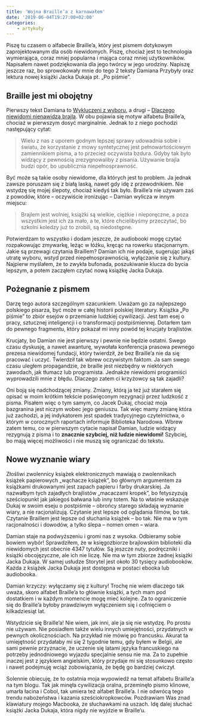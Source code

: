 ```yaml
---
title: 'Wojna Braille’a z karnawałem'
date: '2019-06-04T19:27:00+02:00'
categories:
    - artykuły
---
```


Piszę tu czasem o alfabecie Braille’a, który jest pismem dotykowym zaprojektowanym dla osób niewidomych. Piszę, chociaż jest to technologia wymierająca, coraz mniej popularna i mająca coraz mniej użytkowników. Napisałem nawet podziękowania dla jego twórcy w jego urodziny. Napiszę jeszcze raz, bo sprowokowały mnie do tego 2 teksty Damiana Przybyły oraz lektura nowej książki Jacka Dukaja pt. „Po piśmie”.

## Braille jest mi obojętny

Pierwszy tekst Damiana to [Wykluczeni z wyboru](https://sp9qlo.wordpress.com/2019/05/09/wykluczeni-z-wyboru/), a drugi – [Dlaczego niewidomi nienawidzą brajla](https://sp9qlo.wordpress.com/2019/05/30/dlaczego-niewidomi-nienawidza-brajla/). W obu pojawia się motyw alfabetu Braille’a, chociaż w pierwszym dosyć marginalnie. Jednak to z niego pochodzi następujący cytat:

> Wielu z nas z uporem godnym lepszej sprawy udowadnia sobie i światu, że korzystanie z mowy syntetycznej jest pełnowartościowym zamiennikiem pisma, a to przecież oczywista bzdura. Gdyby tak było widzący z pewnością zrezygnowaliby z pisania. Używanie brajla budzi opór, bo upublicznia niepełnosprawność.

Być może są takie osoby niewidome, dla których jest to problem. Ja jednak zawsze poruszam się z białą laską, nawet gdy idę z przewodnikiem. Nie wstydzę się mojej ślepoty, chociaż kiedyś tak było. Braille’a nie używam zaś z powodów, które – oczywiście ironizując – Damian wylicza w innym miejscu:

> Brajlem jest wolniej, książki są wielkie, ciężkie i nieporęczne, a poza wszystkim jest ich za mało, a te, które chcielibyśmy przeczytać, bo szkolni koledzy już to zrobili, są niedostępne.

Potwierdzam to wszystko i dodam jeszcze, że audiobooki mogę czytać rozpakowując zmywarkę, leżąc w łóżku, kręcąc na rowerku stacjonarnym. Jakie są przewagi czytania Braillem? Damian ich nie podaje, sugerując jakąś utratę wyboru, wstyd przed niepełnosprawnością, wyłączanie się z kultury. Najpierw myślałem, że to zwykła bufonada, poszukiwanie klucza do bycia lepszym, a potem zacząłem czytać nową książkę Jacka Dukaja.

## Pożegnanie z pismem

Darzę tego autora szczególnym szacunkiem. Uważam go za najlepszego polskiego pisarza, być może w całej historii polskiej literatury. Książka „Po piśmie” to zbiór esejów o przemianie ludzkiej cywilizacji. Jest tam esej o pracy, sztucznej inteligencji i o transformacji postpiśmiennej. Dotarłem tam do pewnego fragmentu, który pokazał mi inny powód tej krucjaty brajlistów.

Krucjaty, bo Damian nie jest pierwszy i pewnie nie będzie ostatni. Swego czasu dyskusję, a nawet awanturę, wywołała konferencja prasowa pewnego prezesa niewidomej fundacji, który twierdził, że bez Braille’a nie da się pracować i uczyć. Twierdził tak wbrew oczywistym faktom. Ja sam swego czasu uległem propagandzie, że braille jest niezbędny w niektórych zawodach, jak tłumacz lub programista. Jednakże niewidomi programiści wyprowadzili mnie z błędu. Dlaczego zatem ci krzyżowcy są tak zajadli?

Oni boją się nadchodzącej zmiany. Zmiany, którą ja też już starałem się opisać w moim krótkim tekście poświęconym rezygnacji przez ludzkość z pisma. Pisałem więc o tym samym, co Jacek Dukaj, chociaż moja bazgranina jest niczym wobec jego geniuszu. Tak więc mamy zmianę która już zachodzi, a jej indykatorem jest spadek tradycyjnego czytelnictwa, o którym w corocznych raportach informuje Biblioteka Narodowa. Wbrew zatem temu, co w pierwszym cytacie napisał Damian, ludzie widzący rezygnują z pisma i to **znacznie szybciej, niż ludzie niewidomi!** Szybciej, bo mają więcej możliwości i nie muszą się ograniczać do tekstu.

## Nowe wyznanie wiary

Złośliwi zwolennicy książek elektronicznych mawiają o zwolennikach książek papierowych „wąchacze książek”, bo głównym argumentem za książkami drukowanymi jest zapach papieru i farby drukarskiej. Ja nazwałbym tych zajadłych brajlistów „macaczami kropek”, bo fetyszyzują sześciopunkt jak jakiegoś bałwana lub inny totem. Na to właśnie wskazuje Dukaj w swoim eseju o postpiśmie – obrońcy starego składają wyznanie wiary, a nie racjonalizują. Czytanie jest lepsze od oglądania filmów, bo tak. Czytanie Braillem jest lepsze od słuchania książek – bo tak. Nie ma w tym racjonalności i dowodów, a tylko ślepa – nomen omen – wiara.

Damian staje na podwyższeniu i gromi nas z wysoka. Odbieramy sobie bowiem wybór! Sprawdziłem, że w księgozbiorze brajlowskim biblioteki dla niewidomych jest obecnie 4347 tytułów. Są jeszcze nuty, podręczniki i książki obcojęzyczne, ale ich nie liczę. Nie ma w tym zbiorze żadnej książki Jacka Dukaja. W samej usłudze Storytel jest około 30 tysięcy audiobooków. Każda z książek Jacka Dukaja jest dostępna w postaci ebooka lub audiobooka.

Damian krzyczy: wyłączamy się z kultury! Trochę nie wiem dlaczego tak uważa, skoro alfabet Braille’a to głównie książki, a tych mam pod dostatkiem i w każdym momencie mogę mieć kolejne. Za to ograniczenie się do Braille’a byłoby prawdziwym wyłączeniem się i cofnięciem o kilkadziesiąt lat.

Wstydzicie się Braille’a! Nie wiem, jak inni, ale ja się nie wstydzę. Po prostu nie używam. Nie posiadłem także wielu innych umiejętności, przydatnych w pewnych okolicznościach. Na przykład nie mówię po francusku. Akurat ta umiejętność przydałaby mi się 2 tygodnie temu, gdy byłem w Belgii, ale sami pewnie przyznacie, że uczenie się latami języka francuskiego na potrzeby jednodniowego wyjazdu specjalnie sensu nie ma. Za to zupełnie inaczej jest z językiem angielskim, który przydaje mi się stosunkowo często i nawet podejmuję wciąż zobowiązania, że będę go bardziej ćwiczył.

Solennie obiecuję, że to ostatnia moja wypowiedź na temat alfabetu Braille’a na tym blogu. Tak jak minęła cywilizacja oralna, przeminęło pismo klinowe, umarła łacina i Cobol, tak umiera też alfabet Braille’a. I nie odwrócą tego trendu nabożeństwa i kazania sześciokropkowców. Pozdrawiam Was znad klawiatury mojego Macbooka, ze słuchawkami na uszach. Idę dalej słuchać książki Jacka Dukaja, która nigdy nie wyjdzie w Braille’u.

